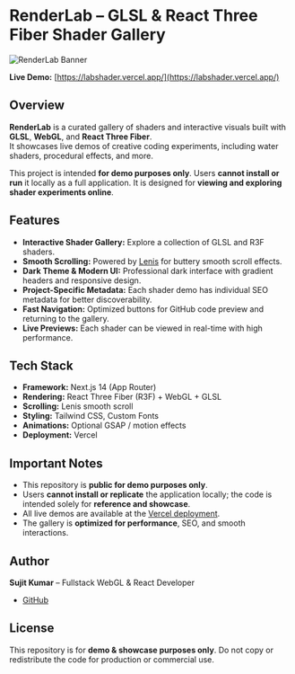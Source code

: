# RenderLab – GLSL & React Three Fiber Shader Gallery

![RenderLab Banner](./public//RenderLab.png)

**Live Demo:** [https://labshader.vercel.app/](https://labshader.vercel.app/)

## Overview

**RenderLab** is a curated gallery of shaders and interactive visuals built with **GLSL**, **WebGL**, and **React Three Fiber**.  
It showcases live demos of creative coding experiments, including water shaders, procedural effects, and more.

This project is intended **for demo purposes only**. Users **cannot install or run** it locally as a full application. It is designed for **viewing and exploring shader experiments online**.


## Features

- **Interactive Shader Gallery:** Explore a collection of GLSL and R3F shaders.  
- **Smooth Scrolling:** Powered by [Lenis](https://lenis.studiofreight.com) for buttery smooth scroll effects.  
- **Dark Theme & Modern UI:** Professional dark interface with gradient headers and responsive design.  
- **Project-Specific Metadata:** Each shader demo has individual SEO metadata for better discoverability.  
- **Fast Navigation:** Optimized buttons for GitHub code preview and returning to the gallery.  
- **Live Previews:** Each shader can be viewed in real-time with high performance.  

## Tech Stack

- **Framework:** Next.js 14 (App Router)  
- **Rendering:** React Three Fiber (R3F) + WebGL + GLSL  
- **Scrolling:** Lenis smooth scroll  
- **Styling:** Tailwind CSS, Custom Fonts  
- **Animations:** Optional GSAP / motion effects  
- **Deployment:** Vercel  

## Important Notes

- This repository is **public for demo purposes only**.  
- Users **cannot install or replicate** the application locally; the code is intended solely for **reference and showcase**.  
- All live demos are available at the [Vercel deployment](https://labshader.vercel.app/).  
- The gallery is **optimized for performance**, SEO, and smooth interactions.  

## Author

**Sujit Kumar** – Fullstack WebGL & React Developer  
- [GitHub](https://github.com/sujitkumarrdev)  

## License

This repository is for **demo & showcase purposes only**. Do not copy or redistribute the code for production or commercial use.


